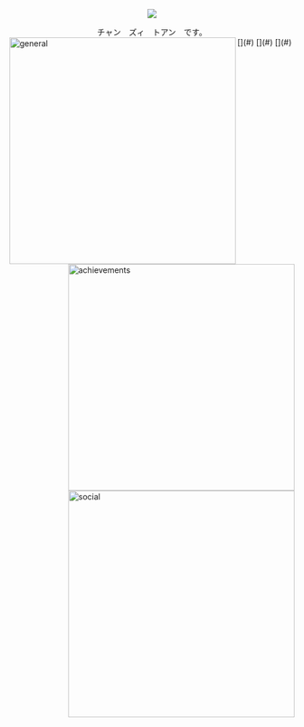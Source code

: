 <p align="center">
  <img src="https://i.imgur.com/eGCO39W.gif">
</p>

<div align="center">
  チャン　ズィ　トアン　です。
</div>
[<img align="left" width="400" alt="general" src="https://gist.githubusercontent.com/tranduytoan/6b18fab69118480f0dbde748b891c43e/raw/general.svg">](#)
[<img align="right" width="400" alt="achievements" src="https://gist.githubusercontent.com/tranduytoan/6b18fab69118480f0dbde748b891c43e/raw/achievements.svg">](#)
[<img align="right" width="400" alt="social" src="https://gist.githubusercontent.com/tranduytoan/6b18fab69118480f0dbde748b891c43e/raw/social.svg">](#)